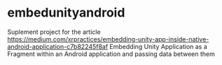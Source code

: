 # embedunityandroid
Suplement project for the article https://medium.com/xrpractices/embedding-unity-app-inside-native-android-application-c7b82245f8af
Embedding Unity Application as a Fragment within an Android application and passing data between them
